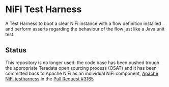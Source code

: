 # NiFi Test Harness 

A Test Harness to boot a clear NiFi instance with a flow definition installed and perform 
asserts regarding the behaviour of the flow just like a Java unit test.

## Status

This repository is no longer used: the code base has been pushed trough
the appropriate Teradata open sourcing process (OSAT) and it has been 
committed back to Apache NiFi as an individual NiFi component,
[Apache NiFi testharness](https://github.com/apache/nifi/tree/master/nifi-testharness)
in the [Pull Request #3165](https://github.com/apache/nifi/pull/3165)
